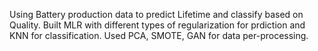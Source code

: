Using Battery production data to predict Lifetime and classify based on Quality.
Built MLR with different types of regularization for prdiction and KNN for classification.
Used PCA, SMOTE, GAN for data per-processing.
